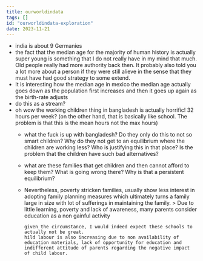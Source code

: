 ```yaml
---
title: ourworldindata
tags: []
id: "ourworldindata-exploration"
date: 2023-11-21
---
```





-   india is about 9 Germanies
-   the fact that the median age for the majority of human history is
    actually super young is something that I do not really have in my
    mind that much. Old people really had more authority back then. It
    probably also told you a lot more about a person if they were still
    alieve in the sense that they must have had good strategy to some
    extend.
-   It is interesting how the median age in mexico the median age
    actually goes down as the population first increases and then it
    goes up again as the birth-rate adjusts
-   do this as a stream?
-   oh wow the working children thing in bangladesh is actually
    horrific! 32 hours per week? (on the other hand, that is basically
    like school. The problem is that this is the mean hours not the max
    hours)
    -   what the fuck is up with bangladesh? Do they only do this to not
        so smart children? Why do they not get to an equilibrium where
        the children are working less? Who is justifying this in that
        place? Is the problem that the children have such bad
        alternatives?

    -   what are these families that get children and then cannot afford
        to keep them? What is going wrong there? Why is that a
        persistent equilibrium?

    -   Nevertheless, poverty stricken families, usually show less
        interest in adopting family planning measures which ultimately
        turns a family large in size with lot of sufferings in
        maintaining the family. \> Due to little learning, poverty and
        lack of awareness, many parents consider education as a non
        gainful activity

        ``` {.example}
        given the circumstance, I would indeed expect these schools to actually not be great.
        hild labour is also increasing due to non availability of education materials, lack of opportunity for education and indifferent attitude of parents regarding the negative impact of child labour.
        ```
